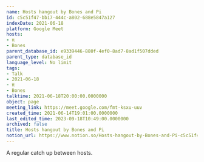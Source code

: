 ```yaml
---
name: Hosts hangout by Bones and Pi
id: c5c51f47-bb17-444c-a802-688e5847a127
indexDate: 2021-06-18
platform: Google Meet
hosts:
- π
- Bones
parent_database_id: e9339446-880f-4ef0-8ad7-8ad1f507dded
parent_type: database_id
language_level: No limit
tags:
- Talk
- 2021-06-18
- π
- Bones
talktime: 2021-06-18T20:00:00.0000000
object: page
meeting_link: https://meet.google.com/fmt-ksxu-uuv
created_time: 2021-06-14T19:01:00.0000000
last_edited_time: 2023-09-18T10:49:00.0000000
archived: false
title: Hosts hangout by Bones and Pi
notion_url: https://www.notion.so/Hosts-hangout-by-Bones-and-Pi-c5c51f47bb17444ca802688e5847a127
---
```


A regular catch up between hosts.


